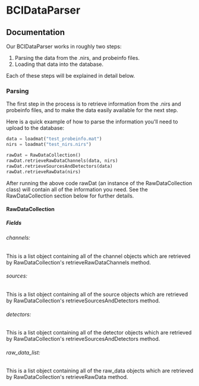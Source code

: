 # BCIDataParser



## Documentation

Our BCIDataParser works in roughly two steps: 

1. Parsing the data from the .nirs, and probeinfo files.
2. Loading that data into the database.

Each of these steps will be explained in detail below. 

### Parsing 

The first step in the process is to retrieve information from the .nirs and probeinfo files, and to make the data easily available for the next step. 

Here is a quick example of how to parse the information you'll need to upload to the database:

```python
data = loadmat("test_probeinfo.mat")
nirs = loadmat("test_nirs.nirs")

rawDat = RawDataCollection()
rawDat.retrieveRawDataChannels(data, nirs)
rawDat.retrieveSourcesAndDetectors(data)
rawDat.retrieveRawData(nirs)
```

After running the above code rawDat (an instance of the RawDataCollection class) will contain all of the information you need. See the RawDataCollection section below for further details.

#### RawDataCollection

##### Fields

###### channels: 
This is a list object containing all of the channel objects which are retrieved by RawDataCollection's retrieveRawDataChannels method.

###### sources:
This is a list object containing all of the source objects which are retrieved by RawDataCollection's retrieveSourcesAndDetectors method.

###### detectors:
This is a list object containing all of the detector objects which are retrieved by RawDataCollection's retrieveSourcesAndDetectors method.

###### raw_data_list:
This is a list object containing all of the raw_data objects which are retrieved by RawDataCollection's retrieveRawData method.
